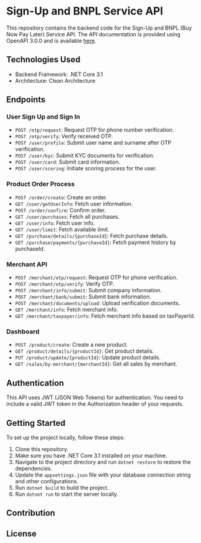 # Sign-Up and BNPL Service API

This repository contains the backend code for the Sign-Up and BNPL (Buy Now Pay Later) Service API. The API documentation is provided using OpenAPI 3.0.0 and is available [here](https://bnpl-qmob.onrender.com/swagger/index.html).

## Technologies Used
- Backend Framework: .NET Core 3.1
- Architecture: Clean Architecture

## Endpoints

### User Sign Up and Sign In
- `POST /otp/request`: Request OTP for phone number verification.
- `POST /otp/verify`: Verify received OTP.
- `POST /user/profile`: Submit user name and surname after OTP verification.
- `POST /user/kyc`: Submit KYC documents for verification.
- `POST /user/card`: Submit card information.
- `POST /user/scoring`: Initiate scoring process for the user.

### Product Order Process
- `POST /order/create`: Create an order.
- `GET /user/getUserInfo`: Fetch user information.
- `POST /order/confirm`: Confirm order.
- `GET /user/purchases`: Fetch all purchases.
- `GET /user/info`: Fetch user info.
- `GET /user/limit`: Fetch available limit.
- `GET /purchase/details/{purchaseId}`: Fetch purchase details.
- `GET /purchase/payments/{purchaseId}`: Fetch payment history by purchaseId.

### Merchant API
- `POST /merchant/otp/request`: Request OTP for phone verification.
- `POST /merchant/otp/verify`: Verify OTP.
- `POST /merchant/info/submit`: Submit company information.
- `POST /merchant/bank/submit`: Submit bank information.
- `POST /merchant/documents/upload`: Upload verification documents.
- `GET /merchant/info`: Fetch merchant info.
- `GET /merchant/taxpayer/info`: Fetch merchant info based on taxPayerId.

### Dashboard
- `POST /product/create`: Create a new product.
- `GET /product/details/{productId}`: Get product details.
- `PUT /product/update/{productId}`: Update product details.
- `GET /sales/by-merchant/{merchantId}`: Get all sales by merchant.

## Authentication
This API uses JWT (JSON Web Tokens) for authentication. You need to include a valid JWT token in the Authorization header of your requests.

## Getting Started
To set up the project locally, follow these steps:

1. Clone this repository.
2. Make sure you have .NET Core 3.1 installed on your machine.
3. Navigate to the project directory and run `dotnet restore` to restore the dependencies.
4. Update the `appsettings.json` file with your database connection string and other configurations.
5. Run `dotnet build` to build the project.
6. Run `dotnet run` to start the server locally.

## Contribution

## License
